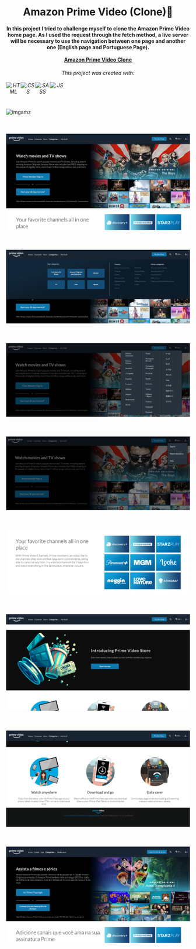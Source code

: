 

<p align="center">
 <h1 align="center">Amazon Prime Video (Clone)🎦</h1>
</p>

<h4 align="center">
 In this project I tried to challenge myself to clone the Amazon Prime Video home page. As I used the request through the fetch method, a live server will be necessary to use the navigation between one page and another one (English page and Portuguese Page).<br><br>
 <a href="https://gustavojuvino.github.io/AmazonPrimeVideoClone/"> Amazon Prime Video Clone</a>
</h4>


<h6 align="center">
 This project was created with:
 <br>
 <br>
 <div style="display: flex;">
  <img src="https://cdn.jsdelivr.net/gh/devicons/devicon/icons/html5/html5-plain.svg" width=40px height=40px alt="HTML"/>
  <img src="https://cdn.jsdelivr.net/gh/devicons/devicon/icons/css3/css3-plain.svg"  width=40px height=40px alt="CSS"/>
  <img src="https://cdn.jsdelivr.net/gh/devicons/devicon/icons/sass/sass-original.svg" width=40px height=40px alt="SASS"/>
  <img src="https://cdn.jsdelivr.net/gh/devicons/devicon/icons/javascript/javascript-plain.svg" width=40px height=40px alt="JS"/>
 </div>
</h6>



<img src="./Imgs-Project/amzngif.gif" title="imgamz"></img>
<br>
<br>
<br>
<br>
<img src="./Imgs-Project/Amzn1.png" title="imgamz1"></img>
<br>
<br>
<br>
<br>
<img src="./Imgs-Project/Amzn7.png" title="imgamz1"></img>
<br>
<br>
<br>
<br>
<img src="./Imgs-Project/Amzn8.png" title="imgamz1"></img>
<br>
<br>
<br>
<br>
<img src="./Imgs-Project/Amzn9.png" title="imgamz1"></img>
<br>
<br>
<br>
<br>
<img src="./Imgs-Project/Amzn2.png" title="imgamz2"></img>
<br>
<br>
<br>
<br>
<img src="./Imgs-Project/Amzn3.png" title="imgamz3"></img>
<br>
<br>
<br>
<br>
<img src="./Imgs-Project/Amzn4.png" title="imgamz4"></img>
<br>
<br>
<br>
<br>
<img src="./Imgs-Project/Amzn-PT.png" title="imgamz5"></img>

